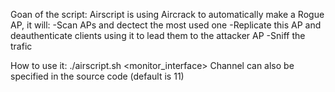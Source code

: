 Goan of the script:
Airscript is using Aircrack to automatically make a Rogue AP, it will:
-Scan APs and dectect the most used one
-Replicate this AP and deauthenticate clients using it to lead them to the attacker AP
-Sniff the trafic

How to use it:
./airscript.sh <interface> <monitor_interface>
Channel can also be specified in the source code (default is 11)
